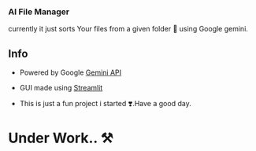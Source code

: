 ### AI File Manager
currently it just sorts Your files from a given folder 📁 using Google gemini.

## Info
- Powered by Google [Gemini API](https://aistudio.google.com/app/apikey)

- GUI made using [Streamlit](https://github.com/streamlit/streamlit)

- This is just a fun project i started ❣️.Have a good day.

# Under Work.. ⚒️

